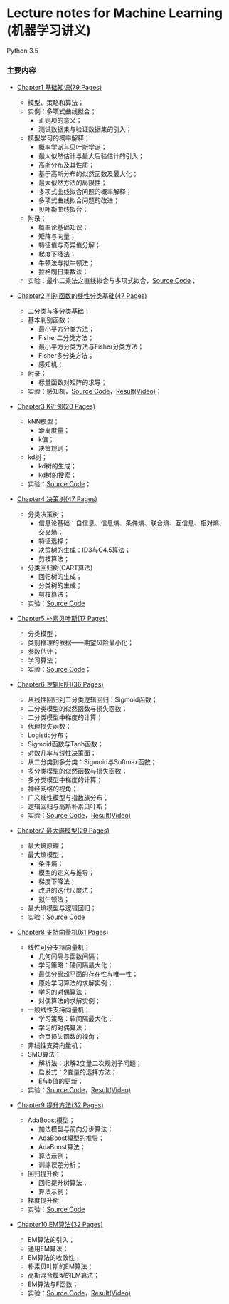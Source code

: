 # Lecture notes for Machine Learning (机器学习讲义)

Python 3.5

### 主要内容

- <a href="Chapter1-CN.pdf">Chapter1 基础知识(79 Pages)</a>
   - 模型、策略和算法；
   - 实例：多项式曲线拟合；
      - 正则项的意义；
      - 测试数据集与验证数据集的引入；
   - 模型学习的概率解释；
      - 概率学派与贝叶斯学派；
      - 最大似然估计与最大后验估计的引入；
      - 高斯分布及其性质；
      - 基于高斯分布的似然函数及最大化；
      - 最大似然方法的局限性；
      - 多项式曲线拟合问题的概率解释；
      - 多项式曲线拟合问题的改进；
      - 贝叶斯曲线拟合；
   - 附录；
      - 概率论基础知识；
      - 矩阵与向量；
      - 特征值与奇异值分解；
      - 梯度下降法；
      - 牛顿法与拟牛顿法；
      - 拉格朗日乘数法；
   - 实验：最小二乘法之直线拟合与多项式拟合，<a href="Chapter1-SourceCode.zip">Source Code</a>；

- <a href="Chapter2-CN.pdf">Chapter2 判别函数的线性分类基础(47 Pages)</a>
   - 二分类与多分类基础；
   - 基本判别函数；
      - 最小平方分类方法；
      - Fisher二分类方法；
      - 最小平方分类方法与Fisher分类方法；
      - Fisher多分类方法；
      - 感知机；
   - 附录；
      - 标量函数对矩阵的求导；
   - 实验：感知机，<a href="Perceptron.ipynb">Source Code</a>，<a href="Fitting-Perceptron.mp4">Result(Video)</a>；

- <a href="Chapter3-CN.pdf">Chapter3 K近邻(20 Pages)</a>
   - kNN模型；
      - 距离度量；
      - k值；
      - 决策规则；
   - kd树；
      - kd树的生成；
      - kd树的搜索；
   - 实验：<a href="Chapter3-SourceCode.zip">Source Code</a>；

- <a href="Chapter4-CN.pdf">Chapter4 决策树(47 Pages)</a>
   - 分类决策树；
      - 信息论基础：自信息、信息熵、条件熵、联合熵、互信息、相对熵、交叉熵；
      - 特征选择；
      - 决策树的生成：ID3与C4.5算法；
      - 剪枝算法；
   - 分类回归树(CART算法)
      - 回归树的生成；
      - 分类树的生成；
      - 剪枝算法；
   - 实验：<a href="Chapter4-SourceCode.zip">Source Code</a>

- <a href="Chapter5-CN.pdf">Chapter5 朴素贝叶斯(17 Pages)</a>
   - 分类模型；
   - 类别推理的依据——期望风险最小化；
   - 参数估计；
   - 学习算法；
   - 实验：<a href="Chapter5-SourceCode.zip">Source Code</a>；

- <a href="Chapter6-CN.pdf">Chapter6 逻辑回归(36 Pages)</a>
   - 从线性回归到二分类逻辑回归：Sigmoid函数；
   - 二分类模型的似然函数与损失函数；
   - 二分类模型中梯度的计算；
   - 代理损失函数；
   - Logistic分布；
   - Sigmoid函数与Tanh函数；
   - 对数几率与线性决策面；
   - 从二分类到多分类：Sigmoid与Softmax函数；
   - 多分类模型的似然函数与损失函数；
   - 多分类模型中梯度的计算；
   - 神经网络的视角；
   - 广义线性模型与指数族分布；
   - 逻辑回归与高斯朴素贝叶斯；
   - 实验：<a href="Chapter6-SourceCode.zip">Source Code</a>，<a href="Fitting-LR.mp4">Result(Video)</a>

- <a href="Chapter7-CN.pdf">Chapter7 最大熵模型(29 Pages)</a>
   - 最大熵原理；
   - 最大熵模型；
      - 条件熵；
      - 模型的定义与推导；
      - 梯度下降法；
      - 改进的迭代尺度法；
      - 拟牛顿法；
   - 最大熵模型与逻辑回归；
   - 实验：<a href="ME.ipynb">Source Code</a>

- <a href="Chapter8-CN.pdf">Chapter8 支持向量机(61 Pages)</a>
   - 线性可分支持向量机；
      - 几何间隔与函数间隔；
      - 学习策略：硬间隔最大化；
      - 最优分离超平面的存在性与唯一性；
      - 原始学习算法的求解实例；
      - 学习的对偶算法；
      - 对偶算法的求解实例；
   - 一般线性支持向量机；
      - 学习策略：软间隔最大化；
      - 学习的对偶算法；
      - 合页损失函数的视角；
   - 非线性支持向量机；
   - SMO算法；
      - 解析法：求解2变量二次规划子问题；
      - 启发式：2变量的选择方法；
      - E与b值的更新；
   - 实验：<a href="Chapter8-SourceCode.zip">Source Code</a>，<a href="Fitting-SVM.mp4">Result(Video)</a>

- <a href="Chapter9-CN.pdf">Chapter9 提升方法(32 Pages)</a>
   - AdaBoost模型；
      - 加法模型与前向分步算法；
      - AdaBoost模型的推导；
      - AdaBoost算法；
      - 算法示例；
      - 训练误差分析；
   - 回归提升树；
      - 回归提升树算法；
      - 算法示例；
   - 梯度提升树
   - 实验：<a href="Chapter9-SourceCode.zip">Source Code</a>

- <a href="Chapter10-CN.pdf">Chapter10 EM算法(32 Pages)</a>
   - EM算法的引入；
   - 通用EM算法；
   - EM算法的收敛性；
   - 朴素贝叶斯的EM算法；
   - 高斯混合模型的EM算法；
   - EM算法与F函数；
   - 实验：<a href="Chapter10-SourceCode.zip">Source Code</a>，<a href="Fitting-EM.mp4">Result(Video)</a>
